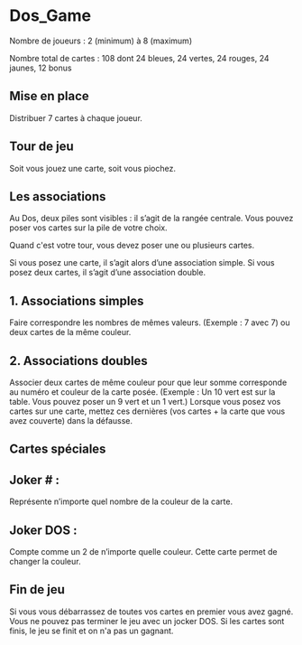 # Dos_Game

Nombre de joueurs : 2 (minimum) à 8 (maximum)

Nombre total de cartes : 108 dont 24 bleues, 24 vertes, 24 rouges, 24 jaunes, 12 bonus

## Mise en place

Distribuer 7 cartes à chaque joueur.

## Tour de jeu

Soit vous jouez une carte, soit vous piochez.

## Les associations

Au Dos, deux piles sont visibles : il s’agit de la rangée centrale. Vous pouvez poser vos cartes sur la pile de votre choix. 

Quand c'est votre tour, vous devez poser une ou plusieurs cartes.

Si vous posez une carte, il s’agit alors d’une association simple.
Si vous posez deux cartes, il s’agit d’une association double.

## 1. Associations simples 
Faire correspondre les nombres de mêmes valeurs. (Exemple : 7 avec 7) ou deux cartes de la même couleur.

## 2. Associations doubles 
Associer deux cartes de même couleur pour que leur somme corresponde au numéro et couleur de la carte posée. (Exemple :  Un 10 vert est sur la table. Vous pouvez poser un 9 vert et un 1 vert.)
Lorsque vous posez vos cartes sur une carte, mettez ces dernières (vos cartes + la carte que vous avez couverte) dans la défausse.

## Cartes spéciales

## Joker # : 
Représente n’importe quel nombre de la couleur de la carte. 

## Joker DOS : 
Compte comme un 2 de n’importe quelle couleur. Cette carte permet de changer la couleur.

## Fin de jeu 
Si vous vous débarrassez de toutes vos cartes en premier vous avez gagné. Vous ne pouvez pas terminer le jeu avec un jocker DOS. Si les cartes sont finis, le jeu se finit et on n'a pas un gagnant.
